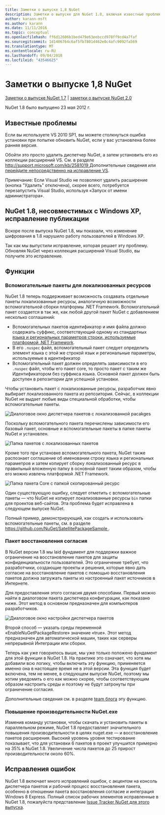 ```yaml
---
title: Заметки о выпуске 1,8 NuGet
description: Заметки о выпуске для NuGet 1.8, включая известные проблемы, исправления ошибок, добавленные функции и запросы на изменение структуры.
author: karann-msft
ms.author: karann
ms.date: 11/11/2016
ms.topic: conceptual
ms.openlocfilehash: ff6d12606b1bed479e63eebccd978ff9cd4a7faf
ms.sourcegitcommit: 1d1406764c6af5fb7801d462e0c4afc9092fa569
ms.translationtype: MT
ms.contentlocale: ru-RU
ms.lasthandoff: 09/04/2018
ms.locfileid: "43546625"
---
```

# <a name="nuget-18-release-notes"></a>Заметки о выпуске 1,8 NuGet

[Заметки о выпуске NuGet 1.7](../release-notes/nuget-1.7.md) | [заметки о выпуске NuGet 2.0](../release-notes/nuget-2.0.md)

NuGet 1.8 было выпущено 23 мая 2012 г.

## <a name="known-installation-issue"></a>Известные проблемы
Если вы используете VS 2010 SP1, вы можете столкнуться ошибка установки при попытке обновить NuGet, если у вас установлена более ранняя версия.

Обойти это просто удалить диспетчер NuGet, а затем установить его из коллекции расширений VS.  См. в разделе [ http://support.microsoft.com/kb/2581019 ](http://support.microsoft.com/kb/2581019) Дополнительные сведения или [перейдите непосредственно на исправление VS](http://bit.ly/vsixcertfix).

Примечание: Если Visual Studio не позволяют удалить расширение (кнопка "Удалить" отключена), скорее всего, потребуется перезапустить Visual Studio, используя «Запуск от имени администратора».

## <a name="nuget-18-incompatible-with-windows-xp-hotfix-published"></a>NuGet 1.8, несовместимых с Windows XP, исправление публикации

Вскоре после выпуска NuGet 1.8, мы показали, что изменение шифрования в 1.8 нарушило работу пользователей в Windows XP.

Так как мы выпустили исправление, которая решает эту проблему.  Обновляя NuGet через коллекция расширений Visual Studio, вы получите это исправление.

## <a name="features"></a>Функции

### <a name="satellite-packages-for-localized-resources"></a>Вспомогательные пакеты для локализованных ресурсов
NuGet 1.8 теперь поддерживает возможность создавать отдельные пакеты локализованные ресурсы, аналогичную возможности вспомогательной сборки платформы .NET Framework.  Вспомогательный пакет создается в так же, как любой другой пакет NuGet с добавлением несколько соглашений:

* Вспомогательных пакетов идентификатор и имя файла должно содержать суффикс, соответствующий одному из стандартных [языка и региональных параметров строки, используемые платформой .NET Framework](http://msdn.microsoft.com/goglobal/bb896001.aspx).
* В его `.nuspec` файл, вспомогательный пакет следует определить элемент языка с этой же строкой язык и региональные параметры, используемые в идентификатор
* Вспомогательный пакет должен определять зависимости в его `.nuspec` файл, чтобы его пакет core, то просто пакет с таким же Идентификатором без суффикса языка.  Основной пакет должен быть доступен в репозитории для успешной установки.

Чтобы установить пакет с локализованные ресурсы, разработчик явно выбирает локализованного пакета из репозитория. Сейчас, в коллекции NuGet не выдает любые виды специальной обработки, чтобы вспомогательные пакеты.

![Диалоговое окно диспетчера пакетов с локализованной pacakges](./media/dlg-w-loc-packs.png)

Поскольку вспомогательного пакета перечислены зависимости его базовый пакет, основные и вспомогательные пакеты в папке пакеты NuGet и установлен.

![Папка пакетов с локализованных пакетов](./media/fldr-loc-packs.png)

Кроме того при установке вспомогательного пакета, NuGet также распознает соглашение об именовании строку языка и региональных параметров и затем копирует сборку локализованный ресурс в правильный вложенную папку в основной пакет таким образом, чтобы его можно извлечь платформой .NET Framework.

![Папка пакета Core с папкой скопированный ресурс](./media/fldr-copied-loc.png)

Один существующую ошибку, следует отметить с вспомогательные пакеты — что NuGet не копирует локализованные ресурсы `bin` папки для проектов веб-сайтов.  Эта проблема будет исправлена в следующем выпуске NuGet.

Полный пример, демонстрирующий, как создать и использовать вспомогательные пакеты, см. в разделе [ https://github.com/NuGet/SatellitePackageSample ](https://github.com/NuGet/SatellitePackageSample).

### <a name="package-restore-consent"></a>Пакет восстановления согласия
В NuGet версии 1.8 мы laid фундамент для поддержки важное ограничение на восстановление пакетов для защиты конфиденциальности пользователей. Это ограничение требует, что разработчики, создающие проекты и решения, которые явно дать согласие на восстановление пакетов с помощью восстановления пакетов должна загружать пакеты из настроенный пакет источников в Интернете.

Для предоставления этого согласия двумя способами. Первый можно найти в диалоговом пакета диспетчера конфигурации, как показано ниже.  Этот метод в основном предназначен для компьютеров разработчиков.

![Диалоговое окно настройки диспетчера пакетов](./media/pr-consent-configdlg.png)

Второй способ — указать среды переменной «EnableNuGetPackageRestore» значение «true».  Этот метод предназначен для автоматической машин, таких как серверы непрерывной Интеграции или сборки.

Теперь как уже говорилось выше, мы уже только положено фундамент для этой функции в NuGet 1.8.  На практике это означает, что хотя мы добавили всю логику, чтобы включить эту функцию, применяется именно она в настоящее время не в этой версии. Эта функция будет включена, тем не менее, в следующем выпуске NuGet, поэтому мы хотим уведомить о его как можно скорее, чтобы соответствующим образом настроить среды и поэтому не будут затронуты при ограничение согласия.

Дополнительные сведения см. в разделе [team блога](http://blog.nuget.org/20120518/package-restore-and-consent.html) эту функцию.

### <a name="nugetexe-performance-improvements"></a>Повышение производительности NuGet.exe
Изменив команду установки, чтобы скачать и установить пакеты в параллельном режиме, NuGet 1.8 предоставляет значительного повышения производительности в целях nuget.exe — и восстановление пакетов расширения.  Высокий уровень уровня тестирование показывает, что для установки 6 пакетов в проект улучшится примерно на 35% в NuGet 1.8.  Увеличение числа пакетов до 25 прирост производительности около 60%.

## <a name="bug-fixes"></a>Исправления ошибок
NuGet 1.8 включает много исправлений ошибок, с акцентом на консоль диспетчера пакетов и рабочий процесс восстановления пакета, особенно в отношении пакета восстановления согласие и интеграция Windows 8 Express.
Полный список рабочих элементов исправленные в NuGet 1.8, пожалуйста представление [Issue Tracker NuGet для этого выпуска](http://nuget.codeplex.com/workitem/list/advanced?keyword=&status=Closed&type=All&priority=All&release=NuGet%201.8&assignedTo=All&component=All&sortField=Votes&sortDirection=Descending&page=0).
